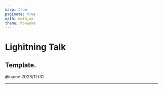 ```yaml
---
marp: true
paginate: true
math: mathjax
theme: honwaka
---
```


<!-- _class: lead -->

# Lighitning Talk
## Template.

@name
2023/12/31

---